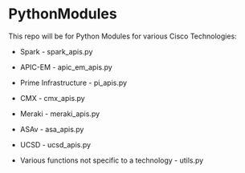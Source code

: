 # PythonModules

This repo will be for Python Modules for various Cisco Technologies:

 - Spark - spark_apis.py
 - APIC-EM - apic_em_apis.py
 - Prime Infrastructure - pi_apis.py
 - CMX - cmx_apis.py
 - Meraki - meraki_apis.py
 - ASAv - asa_apis.py
 - UCSD - ucsd_apis.py

 - Various functions not specific to a technology - utils.py